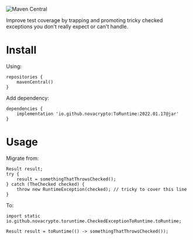 ![Maven Central](https://img.shields.io/maven-central/v/io.github.novacrypto/ToRuntime)

Improve test coverage by trapping and promoting tricky checked exceptions you don't really expect or can't handle.

# Install

Using:

```
repositories {
    mavenCentral()
}
```

Add dependency:

```
dependencies {
    implementation 'io.github.novacrypto:ToRuntime:2022.01.17@jar'
}

```

# Usage

Migrate from:

```
Result result;
try {
    result = somethingThatThrowsChecked();
} catch (TheChecked checked) {
    throw new RuntimeException(checked); // tricky to cover this line
}
```

To:

```
import static io.github.novacrypto.toruntime.CheckedExceptionToRuntime.toRuntime;
```

```
Result result = toRuntime(() -> somethingThatThrowsChecked());
```
